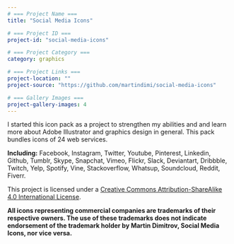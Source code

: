 ```yaml
---
# === Project Name ===
title: "Social Media Icons"

# === Project ID ===
project-id: "social-media-icons"

# === Project Category ===
category: graphics

# === Project Links ===
project-location: ""
project-source: "https://github.com/martindimi/social-media-icons"

# === Gallery Images ===
project-gallery-images: 4
---
```


I started this icon pack as a project to strengthen my abilities and and learn more about Adobe Illustrator and graphics design in general. This pack bundles icons of 24 web services.

**Including:** Facebook, Instagram, Twitter, Youtube, Pinterest, Linkedin, Github, Tumblr, Skype, Snapchat, Vimeo, Flickr, Slack, Deviantart, Dribbble, Twitch, Yelp, Spotify, Vine, Stackoverflow, Whatsup, Soundcloud, Reddit, Fiverr.

This project is licensed under a [Creative Commons Attribution-ShareAlike 4.0 International License](http://creativecommons.org/licenses/by-sa/4.0/).

**All icons representing commercial companies are trademarks of their respective owners. The use of these trademarks does not indicate endorsement of the trademark holder by Martin Dimitrov, Social Media Icons, nor vice versa.**
